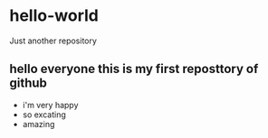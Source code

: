 # hello-world
Just another repository

## hello  everyone this is my first reposttory of github 
- i'm very happy
- so excating
- amazing
